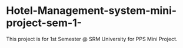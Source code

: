 # Hotel-Management-system-mini-project-sem-1-
This project is for 1st Semester @ SRM University for PPS Mini Project.
